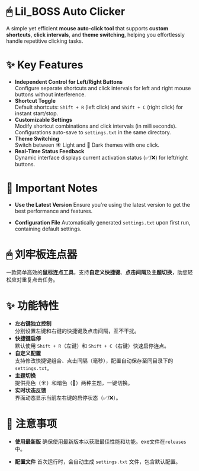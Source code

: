 # 🖱 Lil_BOSS Auto Clicker

A simple yet efficient **mouse auto-click tool** that supports **custom shortcuts**, **click intervals**, and **theme switching**, helping you effortlessly handle repetitive clicking tasks.

# ✨ Key Features

- **Independent Control for Left/Right Buttons**  
  Configure separate shortcuts and click intervals for left and right mouse buttons without interference.
- **Shortcut Toggle**  
  Default shortcuts: `Shift + R` (left click) and `Shift + C` (right click) for instant start/stop.
- **Customizable Settings**  
  Modify shortcut combinations and click intervals (in milliseconds). Configurations auto-save to `settings.txt` in the same directory.
- **Theme Switching**  
  Switch between ☀️ Light and 🌙 Dark themes with one click.
- **Real-Time Status Feedback**  
  Dynamic interface displays current activation status (✅/❌) for left/right buttons.

# 📝 Important Notes

- **Use the Latest Version**
  Ensure you're using the latest version to get the best performance and features.

- **Configuration File**
  Automatically generated `settings.txt` upon first run, containing default settings.

# 🖱 刘牢板连点器

一款简单高效的**鼠标连点工具**，支持**自定义快捷键**、**点击间隔**及**主题切换**，助您轻松应对重复点击任务。

# ✨ 功能特性

- **左右键独立控制**  
  分别设置左键和右键的快捷键及点击间隔，互不干扰。
- **快捷键启停**  
  默认使用 `Shift + R`（左键）和 `Shift + C`（右键）快速启停连点。
- **自定义配置**  
  支持修改快捷键组合、点击间隔（毫秒），配置自动保存至同目录下的 `settings.txt`。
- **主题切换**  
  提供亮色（☀️）和暗色（🌙）两种主题，一键切换。
- **实时状态反馈**  
  界面动态显示当前左右键的启停状态（✅/❌）。

# 📝 注意事项

- **使用最新版**
  确保使用最新版本以获取最佳性能和功能。exe文件在`releases`中。

- **配置文件**
  首次运行时，会自动生成 `settings.txt` 文件，包含默认配置。